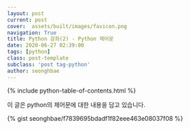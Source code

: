 ```yaml
---
layout: post
current: post
cover:  assets/built/images/favicon.png
navigation: True
title: Python 강좌(2) - Python 제어문
date: 2020-06-27 02:39:00
tags: [python]
class: post-template
subclass: 'post tag-python'
author: seonghbae
---
```


{% include python-table-of-contents.html %}

이 글은 python의 제어문에 대한 내용을 담고 있습니다.

{% gist seonghbae/f7839695bdadf1f82eee463e08037f08 %}